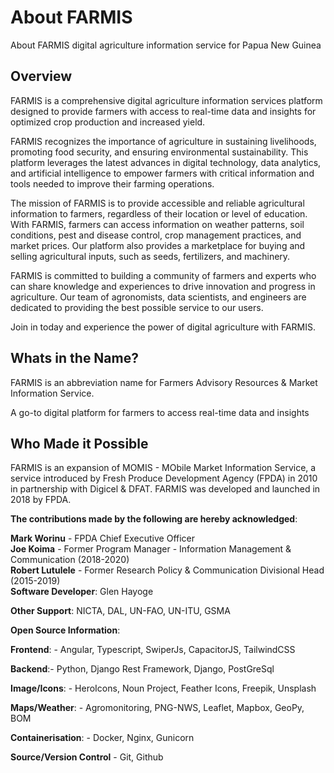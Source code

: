 # About FARMIS

About FARMIS digital agriculture information service for Papua New Guinea

## Overview

FARMIS is a comprehensive digital agriculture information services platform designed to provide farmers with access to real-time data and insights for optimized crop production and increased yield.

FARMIS recognizes the importance of agriculture in sustaining livelihoods, promoting food security, and ensuring environmental sustainability. This platform leverages the latest advances in digital technology, data analytics, and artificial intelligence to empower farmers with critical information and tools needed to improve their farming operations.

The mission of FARMIS is to provide accessible and reliable agricultural information to farmers, regardless of their location or level of education. With FARMIS, farmers can access information on weather patterns, soil conditions, pest and disease control, crop management practices, and market prices. Our platform also provides a marketplace for buying and selling agricultural inputs, such as seeds, fertilizers, and machinery.

FARMIS is committed to building a community of farmers and experts who can share knowledge and experiences to drive innovation and progress in agriculture. Our team of agronomists, data scientists, and engineers are dedicated to providing the best possible service to our users.

Join in today and experience the power of digital agriculture with FARMIS.

## Whats in the Name?

FARMIS is an abbreviation name for Farmers Advisory Resources & Market Information Service.

A go-to digital platform for farmers to access real-time data and insights

## Who Made it Possible

FARMIS is an expansion of MOMIS - MObile Market Information Service, a service introduced by Fresh Produce Development Agency (FPDA) in 2010 in partnership with Digicel & DFAT. FARMIS was developed and launched in 2018 by FPDA.


**The contributions made by the following are hereby acknowledged**:

**Mark Worinu** - FPDA Chief Executive Officer  
**Joe Koima** - Former Program Manager - Information Management & Communication (2018-2020)  
**Robert Lutulele** - Former Research Policy & Communication Divisional Head (2015-2019)  
**Software Developer**: Glen Hayoge  

**Other Support**: NICTA, DAL, UN-FAO, UN-ITU, GSMA

**Open Source Information**:

**Frontend**: - Angular, Typescript, SwiperJs, CapacitorJS, TailwindCSS

**Backend**:- Python, Django Rest Framework, Django, PostGreSql

**Image/Icons**: - HeroIcons, Noun Project, Feather Icons, Freepik, Unsplash

**Maps/Weather**: - Agromonitoring, PNG-NWS, Leaflet, Mapbox, GeoPy, BOM

**Containerisation**: - Docker, Nginx, Gunicorn

**Source/Version Control** - Git, Github